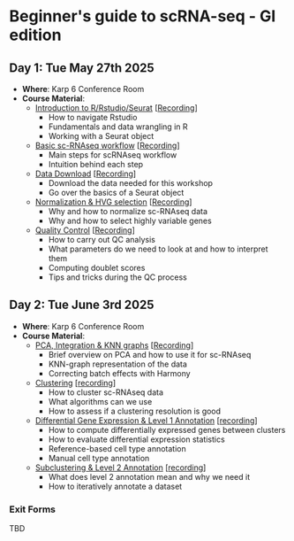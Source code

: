 # Beginner's guide to scRNA-seq - GI edition

## Day 1: Tue May 27th 2025

-   **Where**: Karp 6 Conference Room
-   **Course Material**:
    -   [Introduction to R/Rstudio/Seurat](http://htmlpreview.github.io/?https://github.com/CellDiscoveryNetwork/beginner-workshop-gi-5-25/blob/main/day-1/1%20-%20Introduction.pdf) [[Recording](https://drive.google.com/drive/folders/1h5XdDTF2iCdJnKA_IW3qVucDCBz0jIwu)]
        -   How to navigate Rstudio
        -   Fundamentals and data wrangling in R
        -   Working with a Seurat object
    -   [Basic sc-RNAseq workflow](http://htmlpreview.github.io/?https://github.com/CellDiscoveryNetwork/beginner-workshop-gi-5-25/blob/main/day-1/2-The%20Basic%20scRNAseq%20Analysis%20Workflow.pdf) [[Recording]()]
        -   Main steps for scRNAseq workflow
        -   Intuition behind each step
    -   [Data Download](http://htmlpreview.github.io/?https://github.com/CellDiscoveryNetwork/beginner-workshop-gi-5-25/blob/main/day-1/3-download-data.html) [[Recording]()]
        - Download the data needed for this workshop
        - Go over the basics of a Seurat object
    -   [Normalization & HVG selection](http://htmlpreview.github.io/?https://github.com/CellDiscoveryNetwork/beginner-workshop-gi-5-25/blob/main/day-1/4-norm-hvg.html) [[Recording]()]
        -   Why and how to normalize sc-RNAseq data
        -   Why and how to select highly variable genes
    -   [Quality Control](http://htmlpreview.github.io/?https://github.com/CellDiscoveryNetwork/beginner-workshop-gi-5-25/blob/main/day-1/5-QC.html) [[Recording]()]
        -   How to carry out QC analysis
        -   What parameters do we need to look at and how to interpret them
        -   Computing doublet scores
        -   Tips and tricks during the QC process

## Day 2: Tue June 3rd 2025

-   **Where**: Karp 6 Conference Room
-   **Course Material**:
    -   [PCA, Integration & KNN graphs](http://htmlpreview.github.io/?https://github.com/CellDiscoveryNetwork/beginner-workshop-gi-5-25/blob/main/day-2/6-PCA_Harmony_kNN.html) [[Recording]()]
        -   Brief overview on PCA and how to use it for sc-RNAseq
        -   KNN-graph representation of the data
        -   Correcting batch effects with Harmony
    -   [Clustering](http://htmlpreview.github.io/?https://github.com/CellDiscoveryNetwork/beginner-workshop-gi-5-25/blob/main/day-2/7-Clustering.html) [[recording]()]
        -   How to cluster sc-RNAseq data
        -   What algorithms can we use
        -   How to assess if a clustering resolution is good
    -   [Differential Gene Expression & Level 1 Annotation](http://htmlpreview.github.io/?https://github.com/CellDiscoveryNetwork/beginner-workshop-gi-5-25/blob/main/day-2/8-dge-annotlvl1.html) [[recording]()]
        -   How to compute differentially expressed genes between clusters
        -   How to evaluate differential expression statistics
        -   Reference-based cell type annotation
        -   Manual cell type annotation
    -   [Subclustering & Level 2 Annotation](http://htmlpreview.github.io/?https://github.com/CellDiscoveryNetwork/beginner-workshop-gi-5-25/blob/main/day-2/9-compositional_analysis.html) [[recording]()]
        -   What does level 2 annotation mean and why we need it
        -   How to iteratively annotate a dataset

### Exit Forms
TBD
